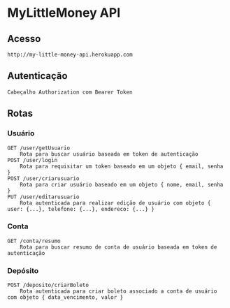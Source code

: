 # MyLittleMoney API

## Acesso
    http://my-little-money-api.herokuapp.com
## Autenticação
    Cabeçalho Authorization com Bearer Token
## Rotas
### Usuário
    GET /user/getUsuario
        Rota para buscar usuário baseada em token de autenticação
    POST /user/login
        Rota para requisitar um token baseado em um objeto { email, senha }
    POST /user/criarusuario
        Rota para criar usuário baseado em um objeto { nome, email, senha }
    PUT /user/editarusuario
        Rota autenticada para realizar edição de usuário com objeto { user: {...}, telefone: {...}, endereco: {...} }
### Conta
    GET /conta/resumo
        Rota para buscar resumo de conta de usuário baseada em token de autenticação
### Depósito
    POST /deposito/criarBoleto
        Rota autenticada para criar boleto associado a conta de usuário com objeto { data_vencimento, valor }